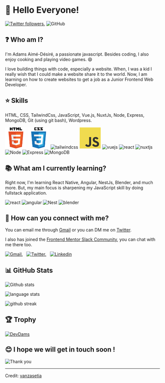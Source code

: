 # :wave: Hello Everyone!

<p align="left">
  <a href="https://twitter.com/dams9ix" target="_blank"><img src="https://img.shields.io/twitter/follow/dams9ix?logo=twitter&style=for-the-badge" alt="Twitter followers." /></a> 
  <img alt="GitHub" src="https://img.shields.io/github/license/DevDams/DevDams?color=pink&style=for-the-badge">
</p>

## :question: Who am I?

I'm Adams Aimé-Désiré, a passionate javascript. Besides coding, I also enjoy cooking and playing video games. :smile:

I love building things with code, especially a website. When, I was a kid I really wish that I could make a website share it to the world. Now, I am learning on how to create websites to get a job as a Junior Frontend Web Developer.

## :star: Skills

HTML, CSS, TailwindCss, JavaScript, Vue.js, NuxtJs, Node, Express, MongoDB, Git (using git bash), Wordpress.

<p align="left">
  <img src="https://raw.githubusercontent.com/devicons/devicon/master/icons/html5/html5-original-wordmark.svg" alt="html5" width="auto" height="70"/>
  <img src="https://raw.githubusercontent.com/devicons/devicon/master/icons/css3/css3-original-wordmark.svg" alt="css3" width="auto" height="70"/>
  <img src="https://avatars1.githubusercontent.com/u/30317862?s=280&v=4" alt="tailwindcss" width="auto" height="70"/>
  <img src="https://raw.githubusercontent.com/devicons/devicon/master/icons/javascript/javascript-original.svg" alt="javascript" width="auto" height="70"/>
  <img src="https://blog.engineering.publicissapient.fr/wp-content/uploads/2016/11/vuejs-logo-5-300x300.png" alt="vuejs" width="auto" height="70" />
  <img src="https://coder.clothing/images/stories/virtuemart/product/resized/react-logo_418x418.png" alt="react" width="auto" height="70"/>
  <img src="https://www.nuxtjs.cn/logos/nuxt-icon@2x.png" alt="nuxtjs" width="auto" height="70"/>
  <img src="https://www.technoscore.com/images/services/node-js-icon.png" alt="Node" width="auto" height="70"/>
  <img src="https://uploads.toptal.io/blog/category/logo/25/express_js.png" alt="Express" width="auto" height="70"/>
  <img src="https://www.kindpng.com/picc/m/385-3850482_mongodb-logo-png-transparent-png.png" alt="MongoDB" width="auto" height="70"/>
</p>

## :books: What am I currently learning?

Right now, I'm learning React Native, Angular, NestJs, Blender, and much more. But, my main focus is sharpening my JavaScript skill by doing fullstack application.

<p align="left">
  <img src="https://coder.clothing/images/stories/virtuemart/product/resized/react-logo_418x418.png" alt="react" width="auto" height="70"/>
  <img src="https://s3.amazonaws.com/media-p.slid.es/uploads/667163/images/3574763/angular-logo-534x441.png" alt="angular" width="auto" height="70"/>
  <img src="https://static.packt-cdn.com/products/9781789615869/graphics/assets/3159858f-6bc9-4b8b-b4ec-cd1a1badffbd.png" alt="Nest" width="auto" height="70"/>
  <img src="https://www.kindpng.com/picc/m/75-753756_blender-logo-png-transparent-png.png" alt="blender" width="auto" height="70"/>
</p>

## :eyes: How can you connect with me?

You can email me through <a href="mailto:ad.aimedesire@gmail.com">Gmail</a> or you can DM me on [Twitter](https://twitter.com/dams9ix).

I also has joined the [Frontend Mentor Slack Community](https://frontendmentor.slack.com), you can chat with me there too.

<p align="left">
  <a href="mailto:ad.aimedesire@gmail.com" target="_blank"><img src="https://git.io/JrCxc" alt="Gmail." width="auto" height="60px"></a> &nbsp;
  <a href="https://twitter.com/dams9ix" target="_blank"><img src="https://git.io/JrCAv" alt="Twitter." height="60px"></a> &nbsp;
  <a href="https://www.linkedin.com/in/adamsaimedesireofficial/" target="_blank"><img src="https://currentebikes.com/wp-content/uploads/linkedin-logo-3.png" alt="Linkedin" width="auto" height="60px"></a>
</p>

## :bar_chart: GitHub Stats

![Github stats](https://github-readme-stats.vercel.app/api?username=DevDams&show_icons=true&locale=en)

![language stats](https://github-readme-stats.vercel.app/api/top-langs?username=DevDams&show_icons=true&locale=en&layout=compact)

![github streak](https://github-readme-streak-stats.herokuapp.com/?user=DevDams&)

## :trophy: Trophy

<p align="left"> <a href="https://github.com/ryo-ma/github-profile-trophy"><img src="https://github-profile-trophy.vercel.app/?username=DevDams" alt="DevDams" /></a> </p>

## :blush: I hope we will get in touch soon !

![Thank you](https://git.io/JrCj7)

---

Credit: [vanzasetia](https://github.com/vanzasetia)

